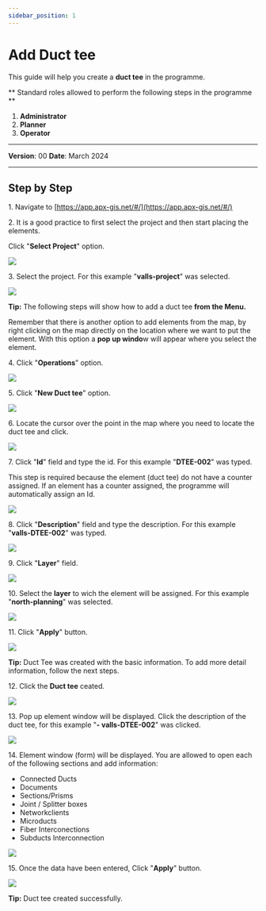 ```yaml
---
sidebar_position: 1
---
```


# Add Duct tee

This guide will help you create a **duct tee** in the programme.

** Standard roles allowed to perform the following steps in the programme **

1.	**Administrator**
2.  **Planner**
3. **Operator**

------------

**Version**: 00
**Date**: March 2024

------------
## **Step by Step**

1\. Navigate to [https://app.apx-gis.net/#/](https://app.apx-gis.net/#/)

2\. It is a good practice to first select the project and then start placing the elements.

Click "**Select Project**" option.

![](static/img/downloads/01-create-duct-tee_1.jpeg)


3\. Select the project. For this example "**valls-project**" was selected.

![](static/img/downloads/01-create-duct-tee_2.jpeg)


**Tip:** The following steps will show how to add a duct tee **from the Menu.**

Remember that there is another option to add elements from the map, by right clicking on the map directly on the location where we want to put the element. With this option a **pop up windo**w will appear where you select the element. 


4\. Click "**Operations**" option.

![](static/img/downloads/01-create-duct-tee_3.jpeg)


5\. Click "**New Duct tee**" option.

![](static/img/downloads/01-create-duct-tee_4.jpeg)


6\. Locate the cursor over the point in the map where you need to locate the duct tee and click.

![](static/img/downloads/01-create-duct-tee_5.jpeg)


7\. Click "**Id**" field and type the id. For this example "**DTEE-002**" was typed.

This step is required because the element (duct tee) do not have a counter assigned. If an element has a counter assigned, the programme will automatically assign an Id.

![](static/img/downloads/01-create-duct-tee_6.jpeg)


8\. Click "**Description**" field and type the description. For this example "**valls-DTEE-002**" was typed.

![](static/img/downloads/01-create-duct-tee_7.jpeg)


9\. Click "**Layer**" field.

![](static/img/downloads/01-create-duct-tee_8.jpeg)


10\. Select the **layer** to wich the element will be assigned. For this example "**north-planning**" was selected.

![](static/img/downloads/01-create-duct-tee_9.jpeg)


11\. Click "**Apply**" button.

![](static/img/downloads/01-create-duct-tee_10.jpeg)


**Tip:** Duct Tee was created with the basic information. To add more detail information, follow the next steps.


12\. Click the **Duct tee** ceated.

![](static/img/downloads/01-create-duct-tee_11.jpeg)


13\. Pop up element window will be displayed. Click the description of the duct tee, for this example "**- valls-DTEE-002**" was clicked.

![](static/img/downloads/01-create-duct-tee_12.jpeg)


14\. Element window (form) will be displayed. You are allowed to open each of the following sections and add information:

- Connected Ducts
- Documents
- Sections/Prisms
- Joint / Splitter boxes
- Networkclients
- Microducts
- Fiber Interconections
- Subducts Interconnection

![](static/img/downloads/01-create-duct-tee_13.jpeg)


15\. Once the data have been entered, Click "**Apply**" button.

![](static/img/downloads/01-create-duct-tee_14.jpeg)


**Tip:** Duct tee created successfully.

